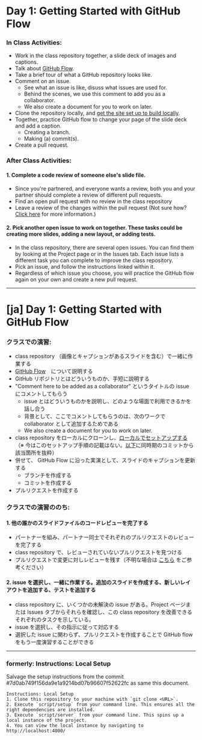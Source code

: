 # Day 1: Getting Started with GitHub Flow

### In Class Activities:
- Work in the class repository together, a slide deck of images and captions.
- Talk about [GitHub Flow](https://guides.github.com/introduction/flow/).
- Take a brief tour of what a GitHub repository looks like.
- Comment on an issue.
  - See what an issue is like, disuss what issues are used for.
  - Behind the scenes, we use this comment to add you as a collaborator.
  - We also create a document for you to work on later.
- Clone the repository locally, and [get the site set up to build locally](https://github.com/githubtraining/caption-this#instructions-local-setup).
- Together, practice GitHub flow to change your page of the slide deck and add a caption.
  - Creating a branch.
  - Making (a) commit(s).
- Create a pull request.

### After Class Activities:

#### 1. Complete a code review of someone else's slide file.
  - Since you're partnered, and everyone wants a review, both you and your partner should complete a review of different pull requests.
  - Find an open pull request with no review in the class repository
  - Leave a review of the changes within the pull request (Not sure how? [Click here](https://help.github.com/articles/about-pull-request-reviews/) for more information.)

#### 2. Pick another open issue to work on together. These tasks could be creating more slides, adding a new layout, or adding tests.
  - In the class repository, there are several open issues. You can find them by looking at the Project page or in the Issues tab. Each issue lists a different task you can complete to improve the class repository. 
  - Pick an issue, and follow the instructions linked within it. 
  - Regardless of which issue you choose, you will practice the GitHub flow again on your own and create a new pull request.

----

# [ja] Day 1: Getting Started with GitHub Flow

### クラスでの演習:
- class repository （画像とキャプションがあるスライドを含む）で一緒に作業する
- [GitHub Flow](https://guides.github.com/introduction/flow/)　について説明する
- GitHub リポジトリとはどういうものか、手短に説明する
- "Comment here to be added as a collaborator" というタイトルの issue にコメントしてもらう
  - issue とはどういうものかを説明し、どのような場面で利用できるかを話し合う
  - 背景として、ここでコメントしてもらうのは、次のワークで collaborator として追加するためである
  - We also create a document for you to work on later.
- class repository をローカルにクローンし、[ローカルでセットアップする](https://github.com/githubtraining/caption-this#instructions-local-setup)（※ 今はこのセットアップ手順の記載はない。[以下](#formerly-instructions-local-setup)に同時期のコミットから該当箇所を抜粋）
- 併せて、 GitHub Flow に沿った実演として、スライドのキャプションを更新する
  - ブランチを作成する
  - コミットを作成する
- プルリクエストを作成する

### クラスでの演習ののち:

#### 1. 他の誰かのスライドファイルのコードレビューを完了する

- パートナーを組み、パートナー同士でそれぞれのプルリクエストのレビューを完了する
- class repository で、レビューされていないプルリクエストを見つける
- プルリクエストで変更に対しレビューを残す（不明な場合は [こちら](https://help.github.com/articles/about-pull-request-reviews/) をご参考ください）

#### 2. issue を選択し、一緒に作業する。追加のスライドを作成する、新しいレイアウトを追加する、テストを追加する

- class repository に、いくつかの未解決の issue がある。Project ページまたは Issues タブからそれらを確認し、この class repository を改善できるそれぞれのタスクを示している。
- issue を選択し、その指示に従って対応する
- 選択した issue に関わらず、プルリクエストを作成することで GitHub flow をもう一度演習することができる

----

### formerly: Instructions: Local Setup

Salvage the setup instructions from the commit #7d0ab749f156da9e1a9214bd07b96607f52622fc as same this document.

```
Instructions: Local Setup
1. Clone this repository to your machine with `git clone <URL>`.
2. Execute `script/setup` from your command line. This ensures all the right dependencies are installed.
3. Execute `script/server` from your command line. This spins up a local instance of the project.
4. You can view the local instance by navigating to http://localhost:4000/
```